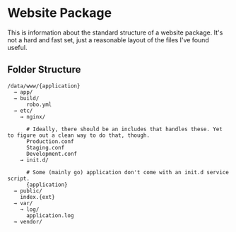 # Website Package

This is information about the standard structure of a website package. It's not a hard and fast set, just a reasonable layout of the files I've found useful. 

## Folder Structure 
    /data/www/{application}
      → app/
      → build/ 
          robo.yml
      → etc/ 
        → nginx/ 

          # Ideally, there should be an includes that handles these. Yet to figure out a clean way to do that, though.
          Production.conf
          Staging.conf
          Development.conf
        → init.d/
 
          # Some (mainly go) application don't come with an init.d service script. 
          {application} 
      → public/
        index.{ext}
      → var/ 
        → log/ 
          application.log
      → vendor/
